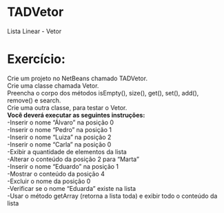 # TADVetor
Lista Linear - Vetor 

# Exercício: 
Crie um projeto no NetBeans chamado TADVetor. <br />
Crie uma classe chamada Vetor. <br />
Preencha o corpo dos métodos isEmpty(), size(), get(), set(), add(), remove() e search. <br />
Crie uma outra classe, para testar o Vetor. <br />
**Você deverá executar as seguintes instruções:** <br />
  -Inserir o nome “Álvaro” na posição 0 <br />
  -Inserir o nome “Pedro” na posição 1 <br />
  -Inserir o nome “Luiza” na posição 2 <br />
  -Inserir o nome “Carla” na posição 0 <br />
  -Exibir a quantidade de elementos da lista <br />
  -Alterar o conteúdo da posição 2 para “Marta” <br />
  -Inserir o nome “Eduardo” na posição 1 <br />
  -Mostrar o conteúdo da posição 4 <br />
  -Excluir o nome da posição 0 <br />
  -Verificar se o nome “Eduarda” existe na lista <br />
  -Usar o método getArray (retorna a lista toda) e exibir todo o conteúdo da lista 
